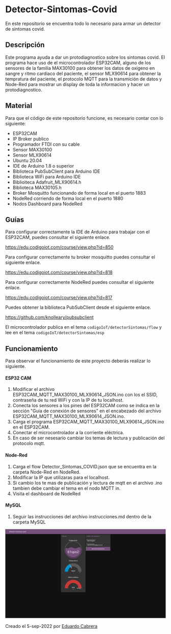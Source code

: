 # Detector-Sintomas-Covid
En este repositorio se encuentra todo lo necesario para armar un detector de sintomas covid.

## Descripción
Este programa ayuda a dar un protodiagnostico sobre los sintomas covid. El programa hace uso de el microcontrolador ESP32CAM, alguno de los sensores de la familia MAX30100 para obtener los datos de oxigeno en sangre y ritmo cardiaco del paciente, el sensor MLX90614 para obtener la tempratura del paciente, el protocolo MQTT para la transmición de datos y Node-Red para mostrar un display de toda la informacion y hacer un protodiagnostico.

## Material
Para que el código de este repositorio funcione, es necesario contar con lo siguiente:
 
- ESP32CAM
- IP Broker publico
- Programador FTDI con su cable
- Sensor MAX30100
- Sensor MLX90614
- Ubuntu 20.04
- IDE de Arduino 1.8 o superior
- Biblioteca PubSubClient para Arduino IDE
- Biblioteca WiFi para Arduino IDE
- Biblioiteca Adafruit_MLX90614.h
- Biblioteca MAX30105.h
- Broker Mosquitto funcionando de forma local en el puerto 1883
- NodeRed corriendo de forma local en el puerto 1880
- Nodos Dashboard para NodeRed

## Guías
Para configurar correctamente la IDE de Arduino para trabajar con el ESP32CAM, puedes consultar el siguiente enlace.

https://edu.codigoiot.com/course/view.php?id=850

Para configurar correctamente tu broker mosquitto puedes consultar el siguiente enlace.

https://edu.codigoiot.com/course/view.php?id=818

Para configurar correctamente NodeRed puedes consultar el siguiente enlace.

https://edu.codigoiot.com/course/view.php?id=817

Puedes obtener la biblioteca PubSubClient desde el siguiente enlace.

https://github.com/knolleary/pubsubclient

El microcontrolador publica en el tema `codigoIoT/detectorSintomas/flow` y lee en el tema `codigoIoT/detectorSintomas/esp`

## Funcionamiento
Para observar el funcionamiento de este proyecto deberás realizar lo siguiente.

#### ESP32 CAM
1. Modificar el archivo ESP32CAM_MQTT_MAX30100_MLX90614_JSON.ino con los el SSID, contraseña de tu red WiFi y con la IP de tu localhost.
2. Conecta los sensores a los pines del ESP32CAM como se indica en la sección "Guia de conexión de sensores" en el encabezado del archivo ESP32CAM_MQTT_MAX30100_MLX90614_JSON.ino.
3. Carga el programa ESP32CAM_MQTT_MAX30100_MLX90614_JSON.ino en el ESP32CAM.
4. Conectar el microcontrolador a la corriente eléctrica.
5. En caso de ser nesesario cambiar los temas de lectura y publicación del protocolo mqtt.

#### Node-Red
1. Carga el flow Detector_Sintomas_COVID.json que se encuentra en la carpeta Node-Red en NodeRed.
2. Modificar la IP que utilizaras para el localhost.
3. Si cambio los te mas de publicación y lectura de mqtt en el archivo .ino tambien debe cambiar el tema en el nodo MQTT in.
4. Visita el dashboard de NodeRed

#### MySQL
1. Seguir las instrucciones del archivo instrucciones.md dentro de la carpeta MySQL

![](https://github.com/EduCabreraMendoza/Detector-Sintomas-Covid/blob/main/dahsboard.PNG)



Creado el 5-sep-2022 por [Eduardo Cabrera](https://github.com/EduCabreraMendoza)